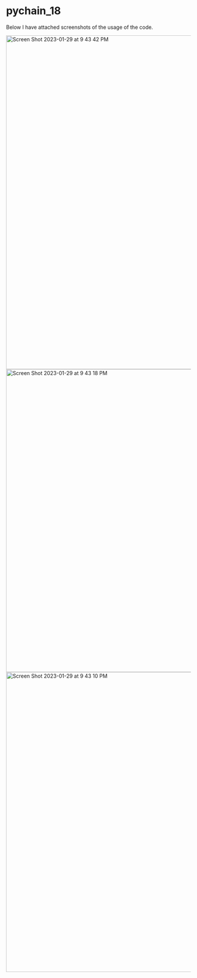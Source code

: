 # pychain_18

Below I have attached screenshots of the usage of the code. 


<img width="907" alt="Screen Shot 2023-01-29 at 9 43 42 PM" src="https://user-images.githubusercontent.com/111773401/215506356-e2cea631-eb86-45b8-987a-0970c7a838fa.png">
<img width="823" alt="Screen Shot 2023-01-29 at 9 43 18 PM" src="https://user-images.githubusercontent.com/111773401/215506397-4b2bbbc1-4db8-4ef9-9e5d-d8863b9bbeac.png">
<img width="815" alt="Screen Shot 2023-01-29 at 9 43 10 PM" src="https://user-images.githubusercontent.com/111773401/215506423-070e83f3-e463-47aa-bd2a-e97bd80d56cc.png">
